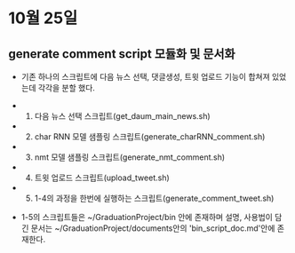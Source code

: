 # 10월 25일

## generate comment script 모듈화 및 문서화
- 기존 하나의 스크립트에 다음 뉴스 선택, 댓글생성, 트윗 업로드 기능이 합쳐져 있었는데 각각을 분할 했다.
- 1. 다음 뉴스 선택 스크립트(get_daum_main_news.sh)
- 2. char RNN 모델 샘플링 스크립트(generate_charRNN_comment.sh)
- 3. nmt 모델 샘플링 스크립트(generate_nmt_comment.sh)
- 4. 트윗 업로드 스크립트(upload_tweet.sh)
- 5. 1-4의 과정을 한번에 실행하는 스크립트(generate_comment_tweet.sh)

- 1-5의 스크립트들은 ~/GraduationProject/bin 안에 존재하며 설명, 사용법이 담긴 문서는 ~/GraduationProject/documents안의 'bin_script_doc.md'안에 존재한다.
